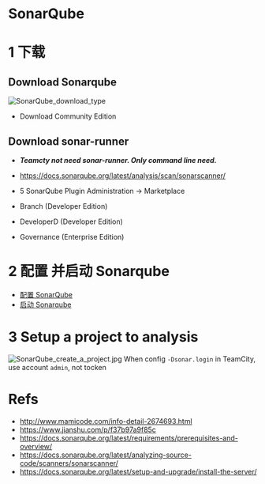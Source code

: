 # SonarQube

# 1 下载

## Download Sonarqube

![SonarQube_download_type](https://yingvickycao.github.io/img/SonarQube_download_type.jpg)

- Download Community Edition

## Download sonar-runner

- **_Teamcty not need sonar-runner. Only command line need._**

- https://docs.sonarqube.org/latest/analysis/scan/sonarscanner/

- 5 SonarQube Plugin
  Administration -> Marketplace

- Branch (Developer Edition)
- DeveloperD (Developer Edition)
- Governance (Enterprise Edition)

# 2 配置 并启动 Sonarqube

- [配置 SonarQube](./SonarQube_Config.md)
- [启动 Sonarqube](./SonarQube_startup.md)

# 3 Setup a project to analysis

![SonarQube_create_a_project.jpg](https://yingvickycao.github.io/img/SonarQube_create_a_project.jpg)
When config `-Dsonar.login` in TeamCity, use account `admin`, not tocken

# Refs

- http://www.mamicode.com/info-detail-2674693.html
- https://www.jianshu.com/p/f37b97a9f85c
- https://docs.sonarqube.org/latest/requirements/prerequisites-and-overview/
- https://docs.sonarqube.org/latest/analyzing-source-code/scanners/sonarscanner/
- https://docs.sonarqube.org/latest/setup-and-upgrade/install-the-server/

